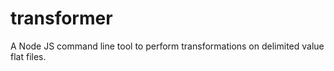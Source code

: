 # transformer
A Node JS command line tool to perform transformations on delimited value flat files.
